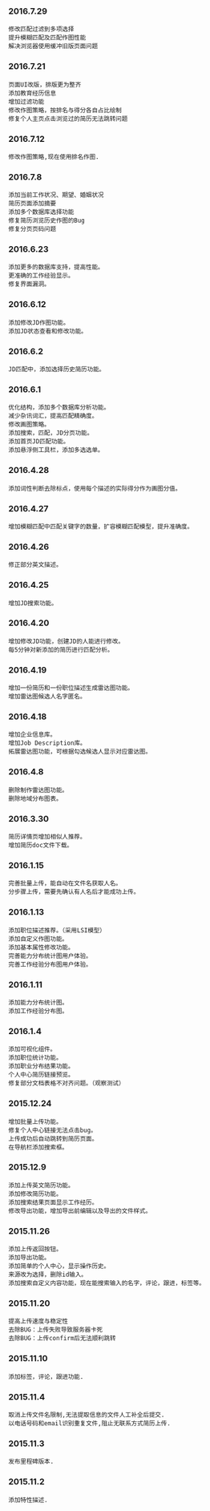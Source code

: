 ### 2016.7.29
    修改匹配过滤到多项选择
    提升模糊匹配及匹配作图性能
    解决浏览器使用缓冲旧版页面问题

### 2016.7.21
    页面UI改版，排版更为整齐
    添加教育经历信息
    增加过滤功能
    修改作图策略，按排名与得分各自占比绘制
    修复个人主页点击浏览过的简历无法跳转问题

### 2016.7.12
    修改作图策略,现在使用排名作图.

### 2016.7.8
    添加当前工作状况、期望、婚姻状况
    简历页面添加摘要
    添加多个数据库选择功能
    修复简历浏览历史作图的Bug
    修复分页页码问题

### 2016.6.23
    添加更多的数据库支持，提高性能。
    更准确的工作经验显示。
    修复界面漏洞。

### 2016.6.12
    添加修改JD作图功能。
    添加JD状态查看和修改功能。

### 2016.6.2
    JD匹配中，添加选择历史简历功能。

### 2016.6.1
    优化结构，添加多个数据库分析功能。
    减少杂讯词汇，提高匹配精确度。
    修改画图策略。
    添加搜索，匹配，JD分页功能。
    添加首页JD匹配功能。
    添加悬浮侧工具栏，添加多选选单。

### 2016.4.28
    添加词性判断去除标点，使用每个描述的实际得分作为画图分值。

### 2016.4.27
    增加模糊匹配中匹配关键字的数量，扩容模糊匹配模型，提升准确度。

### 2016.4.26
    修正部分英文描述。

### 2016.4.25
    增加JD搜索功能。

### 2016.4.20
    增加修改JD功能，创建JD的人能进行修改。
    每5分钟对新添加的简历进行匹配分析。

### 2016.4.19
    增加一份简历和一份职位描述生成雷达图功能。
    增加雷达图候选人名字匿名。

### 2016.4.18
    增加企业信息库。
    增加Job Description库。
    拓展雷达图功能，可根据勾选候选人显示对应雷达图。

### 2016.4.8
    删除制作雷达图功能。
    删除地域分布图表。

### 2016.3.30
    简历详情页增加相似人推荐。
    增加简历doc文件下载。

### 2016.1.15
    完善批量上传，能自动在文件名获取人名。
    分步骤上传，需要先确认有人名后才能成功上传。

### 2016.1.13
    添加职位描述推荐。（采用LSI模型）
    添加自定义作图功能。
    添加基本属性修改功能。
    完善能力分布统计图用户体验。
    完善工作经验分布图用户体验。

### 2016.1.11
    添加能力分布统计图。
    添加工作经验分布图。

### 2016.1.4
    添加可视化组件。
    添加职位统计功能。
    添加职业分布结果功能。
    个人中心简历链接预览。
    修复部分文档表格不对齐问题。（观察测试）

### 2015.12.24
    增加批量上传功能。
    修复个人中心链接无法点击bug。
    上传成功后自动跳转到简历页面。
    在导航栏添加搜索框。

### 2015.12.9
    添加上传英文简历功能。
    添加修改简历功能。
    添加搜索结果页面显示工作经历。
    修改导出功能，增加导出前编辑以及导出的文件样式。

### 2015.11.26
    添加上传返回按钮。
    添加导出功能。
    添加简单的个人中心，显示操作历史。
    来源改为选择，删除id输入。
    添加搜索自定义内容功能，现在能搜索输入的名字，评论，跟进，标签等。

### 2015.11.20
    提高上传速度与稳定性
    去除BUG：上传失败导致服务器卡死
    去除BUG：上传confirm后无法顺利跳转

### 2015.11.10
    添加标签，评论，跟进功能.

### 2015.11.4
    取消上传文件名限制,无法提取信息的文件人工补全后提交.
    以电话号码和email识别重复文件,阻止无联系方式简历上传.

### 2015.11.3
    发布里程碑版本.

### 2015.11.2
    添加特性描述.
